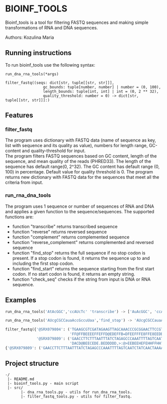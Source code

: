 # BIOINF_TOOLS

Bioinf_tools is a tool for filtering FASTQ sequences and making simple transformations of RNA and DNA sequences. 

Authors: Kozulina Maria

## Running instructions

To run bioinf_tools use the following syntax:

```
run_dna_rna_tools(*args)
```
```
filter_fastq((seqs: dict[str, tuple[[str, str]]],
                 gc_bounds: tuple[number, number] | number = (0, 100),
                 length_bounds: tuple[int, int] | int = (0, 2 ** 32),
                 quality_threshold: number = 0) -> dict[str, tuple[[str, str]]]:)
```
## Features
### filter_fastq
The program uses dictionary with FASTQ data (name of sequence as key, list with sequence and its quality as value), numbers for length range, GC-content and quality-threshold for input.  
The program filters FASTQ sequences based on GC content, length of the sequence, and mean quality of the reads (PHRED33).
The length of the sequence has default range(0, 2^32). The GC content has default range (0, 100) in percentage. Default value for quality threshold is 0.  The program returns new dictionary with FASTQ data for the sequences that meet all the criteria from input.
### run_rna_dna_tools
The program uses 1 sequence or number of sequences of RNA and DNA and applies a given function to the sequence/sequences.
The supported functions are:
* function "transcribe" returns transcribed sequence
* function "reverse" returns reversed sequence
* function "complement" returns complemented sequence
* function "reverse_complement" returns complemented and reversed sequence
* function "find_stop" returns the full sequence if no stop codon is present. If a stop codon is found, it returns the sequence up to and including the first stop codon. 
* function "find_start"  returns the sequence starting from the first start codon. If no start codon is found, it returns an empty string.
* function "check_seq" checks if the string from input is DNA or RNA sequence.

## Examples
```python
run_dna_rna_tools('AtAcGGC','ccAUcTc' 'transcribe') -> ['AuAcGGC', 'ccATctc']
```
```python
run_dna_rna_tools('AUcgCGCCauaAccGccuUaa','find_stop') -> 'AUcgCGCCauaA'
```
```python
filter_fastq({'@SRX079804': ('TGAAGCGTCGATAGAAGTTAGCAAACCCGCGGAACTTCCGTACATCAGACACATTCCGGGGGGTGGGCCAATCCATGATGCCTTTG', 
                             'FF@FFBEEEEFFEFFD@EDEFFB=DFEEFFFE8FFE8EEDBFDFEEBE+E<C<C@FFFFF;;338<??D:@=DD:8DDDD@EE?EB'), 
              '@SRX079809': ('GAACCTTCTTTAATTTATCTAGAGCCCAAATTTTAGTCAATCTATCAACTAAAATACCTACTGCTACTACAAGTATT', 
                             'DACD@BEECEDE.BEDDDDD,>:@>EEBEEHEFEHHFFHH?FGBGFBBD77B;;C?FFFFGGFED.BBABBG@DBBE')},(20,50),(10,80), 30)) -> 
{'@SRX079809': ('GAACCTTCTTTAATTTATCTAGAGCCCAAATTTTAGTCAATCTATCAACTAAAATACCTACTGCTACTACAAGTATT', 'DACD@BEECEDE.BEDDDDD,>:@>EEBEEHEFEHHFFHH?FGBGFBBD77B;;C?FFFFGGFED.BBABBG@DBBE')}
```

## Project structure
```
-/
 |- README.md
 |- bioinf_tools.py - main script
 |- src/
       |- dna_rna_tools.py - utils for run_dna_rna_tools.
       |- filter_fastq_tools.py - utils for filter_fastq.
```
